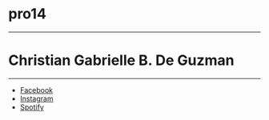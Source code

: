 # pro14
---
# Christian **Gab**rielle B. De Guzman
---
- [Facebook](https://www.facebook.com)
- [Instagram](https://instagram.com)
- [Spotify](https://spotify.com)
